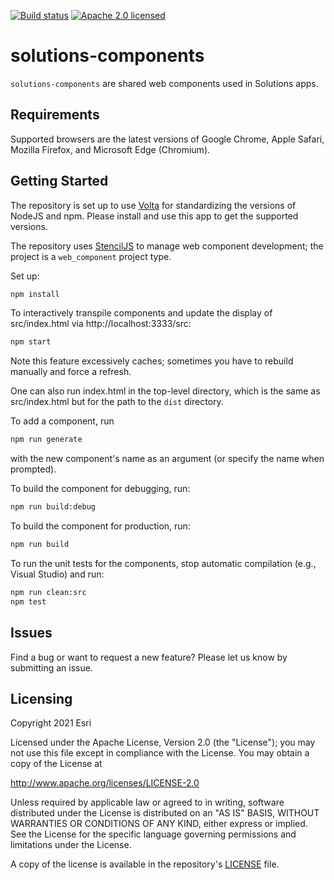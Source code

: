 [![Build status][travis-img]][travis-url]
[![Apache 2.0 licensed][license-img]][license-url]

[travis-img]: https://img.shields.io/travis/Esri/solutions-components/develop.svg
[travis-url]: https://travis-ci.org/Esri/solutions-components
[license-img]: https://img.shields.io/badge/license-Apache%202.0-blue.svg
[license-url]: #license

# solutions-components

`solutions-components` are shared web components used in Solutions apps.

## Requirements

Supported browsers are the latest versions of Google Chrome, Apple Safari, Mozilla Firefox, and Microsoft Edge (Chromium).

## Getting Started

The repository is set up to use [Volta](https://docs.volta.sh/guide/getting-started) for standardizing the versions of NodeJS and npm. Please install and use this app to get the supported versions.

The repository uses [StencilJS](https://stenciljs.com/) to manage web component development; the project is a `web_component` project type.

Set up:

```bash
npm install
```

To interactively transpile components and update the display of src/index.html via http://localhost:3333/src:

```bash
npm start
```
Note this feature excessively caches; sometimes you have to rebuild manually and force a refresh.

One can also run index.html in the top-level directory, which is the same as src/index.html but for the path to the `dist` directory.

To add a component, run
```bash
npm run generate
```
with the new component's name as an argument (or specify the name when prompted).

To build the component for debugging, run:

```bash
npm run build:debug
```

To build the component for production, run:

```bash
npm run build
```

To run the unit tests for the components, stop automatic compilation (e.g., Visual Studio) and run:

```bash
npm run clean:src
npm test
```

## Issues

Find a bug or want to request a new feature?  Please let us know by submitting an issue.

## Licensing

Copyright 2021 Esri

Licensed under the Apache License, Version 2.0 (the "License"); you may not use this file except in compliance with the License. You may obtain a copy of the License at

   http://www.apache.org/licenses/LICENSE-2.0

Unless required by applicable law or agreed to in writing, software distributed under the License is distributed on an "AS IS" BASIS, WITHOUT WARRANTIES OR CONDITIONS OF ANY KIND, either express or implied. See the License for the specific language governing permissions and limitations under the License.

A copy of the license is available in the repository's [LICENSE](./LICENSE) file.
